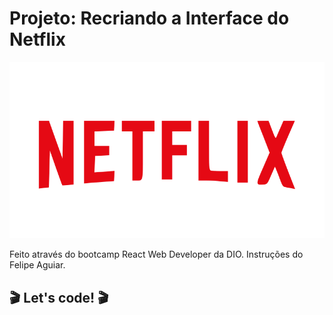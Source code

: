 # Projeto: Recriando a Interface do Netflix 
![Logo Netflix](img\logo-init.svg)

Feito através do bootcamp React Web Developer da DIO. 
Instruções do Felipe Aguiar.

## :clapper: Let's code! :clapper: